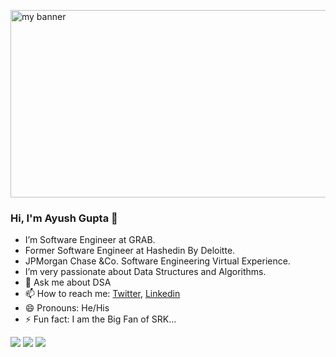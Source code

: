 <p align=”center”>

<img width="1100" height="300" src="https://user-images.githubusercontent.com/43727988/167058018-706f17b6-2480-4368-88bf-82c7299de477.png" alt="my banner">

</p>

### Hi, I'm Ayush Gupta 👋



- I’m Software Engineer at GRAB.
- Former Software Engineer at Hashedin By Deloitte.
- JPMorgan Chase &Co. Software Engineering Virtual Experience.
- I’m very passionate about Data Structures and Algorithms.
- 💬 Ask me about DSA
- 📫 How to reach me: [Twitter](https://twitter.com/ayush__gupta4), [Linkedin](https://www.linkedin.com/in/ayush-kr-gupta/)
- 😄 Pronouns: He/His
- ⚡ Fun fact: I am the Big Fan of SRK...

<img src = "https://github-readme-stats.vercel.app/api?username=ayushgupta5&&show_icons=true&title_color=ffffff&icon_color=bb2acf&text_color=daf7dc&bg_color=151515">
<img src = "https://github-readme-stats.vercel.app/api/top-langs/?username=ayushgupta5&layout=compact">
<img src = "https://komarev.com/ghpvc/?username=ayushgupta5">
